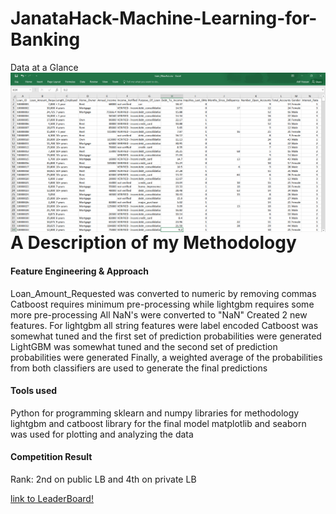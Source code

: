 # JanataHack-Machine-Learning-for-Banking
Data at a Glance
<img src="data.png"
     alt="Markdown Monster icon"
     style="float: left; margin-right: 10px;" />
# A Description of my Methodology
#### Feature Engineering & Approach
Loan_Amount_Requested was converted to numeric by removing commas
Catboost requires minimum pre-processing while lightgbm requires some more pre-processing
All NaN's were converted to "NaN"
Created 2 new features.
For lightgbm all string features were label encoded
Catboost was somewhat tuned and the first set of prediction probabilities were generated
LightGBM was somewhat tuned and the second set of prediction probabilities were generated
Finally, a weighted average of the probabilities from both classifiers are used to generate the final predictions
#### Tools used
Python for programming
sklearn and numpy libraries for methodology
lightgbm and catboost library for the final model
matplotlib and seaborn was used for plotting and analyzing the data
#### Competition Result
Rank: 2nd on public LB and 4th on private LB

[link to LeaderBoard!](https://datahack.analyticsvidhya.com/contest/janatahack-machine-learning-for-banking/#LeaderBoard)
